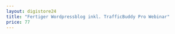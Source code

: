 ```yaml
---
layout: digistore24
title: "Fertiger Wordpressblog inkl. TrafficBuddy Pro Webinar"
price: 77
---
```

